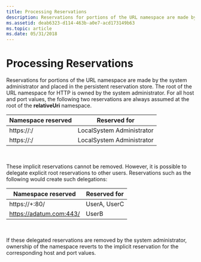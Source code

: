 ```yaml
---
title: Processing Reservations
description: Reservations for portions of the URL namespace are made by the system administrator and placed in the persistent reservation store.
ms.assetid: deab6323-d114-463b-a0e7-acd173149b63
ms.topic: article
ms.date: 05/31/2018
---
```


# Processing Reservations

Reservations for portions of the URL namespace are made by the system administrator and placed in the persistent reservation store. The root of the URL namespace for HTTP is owned by the system administrator. For all host and port values, the following two reservations are always assumed at the root of the **relativeUri** namespace.



| Namespace reserved                 | Reserved for              |
|------------------------------------|---------------------------|
| https://<host>:<port>/  | LocalSystem Administrator |
| https://<host>:<port>/ | LocalSystem Administrator |



 

These implicit reservations cannot be removed. However, it is possible to delegate explicit root reservations to other users. Reservations such as the following would create such delegations:



| Namespace reserved      | Reserved for |
|-------------------------|--------------|
| https://+:80/            | UserA, UserC |
| https://adatum.com:443/ | UserB        |



 

If these delegated reservations are removed by the system administrator, ownership of the namespace reverts to the implicit reservation for the corresponding host and port values.

 

 




